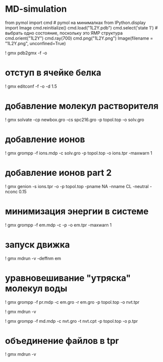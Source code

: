 # MD-simulation
from pymol import cmd # pymol на минималках
from IPython.display import Image
cmd.reinitialize()
cmd.load("1L2Y.pdb")
cmd.select('state 1') # выбрать одно состояние, поскольку это ЯМР структура
cmd.orient("1L2Y")
cmd.ray(700)
cmd.png("1L2Y.png")
Image(filename = "1L2Y.png", unconfined=True)


! gmx pdb2gmx -f -o 
# отступ в ячейке белка
! gmx editconf -f  -o  -d 1.5
# добавление молекул растворителя
! gmx solvate -cp newbox.gro -cs spc216.gro -p topol.top -o solv.gro
# добавление ионов
! gmx grompp -f ions.mdp -c solv.gro -p topol.top -o ions.tpr -maxwarn 1
# добавление ионов part 2
! gmx genion -s ions.tpr -o -p topol.top -pname NA -nname CL -neutral -nconc 0.15
# минимизация энергии в системе
! gmx grompp -f em.mdp -c  -p -o em.tpr -maxwarn 1
# запуск движка
! gmx mdrun -v -deffnm em
# уравновешивание "утряска" молекул воды
! gmx grompp -f pr.mdp -c em.gro -r em.gro -p topol.top -o nvt.tpr

! gmx mdrun -v

! gmx grompp -f md.mdp -c nvt.gro -t nvt.cpt -p topol.top -o p.tpr
# объединение файлов в tpr
! gmx mdrun -v
